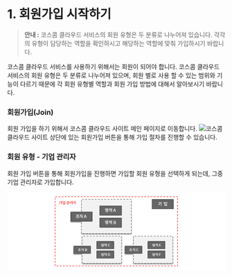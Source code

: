 # 1. 회원가입 시작하기

> **안내 :** 코스콤 클라우드 서비스의 회원 유형은 두 분류로 나누어져 있습니다. 각각의 유형이 담당하는 역할을 확인하시고 해당하는 역할에 맞춰 가입하시기 바랍니다.

코스콤 클라우드 서비스를 사용하기 위해서는 회원이 되어야 합니다. 코스콤 클라우드 서비스의 회원 유형은 두 분류로 나누어져 있으며, 회원 별로 사용 할 수 있는 범위와 기능이 다르기 때문에 각 회원 유형별 역할과 회원 가입 방법에 대해서 알아보시기 바랍니다.

### **회원가입\(Join\)**

회원 가입을 하기 위해서 코스콤 클라우드 사이트 메인 페이지로 이동합니다. ![](https://helpcomm.kpaasta.cloud/joinandlogin/Join&Login/join-1.png)코스콤 클라우드 사이트 상단에 있는 회원가입 버튼을 통해 가입 절차를 진행할 수 있습니다.

### **회원 유형 - 기업 관리자**

회원 가입 버튼을 통해 회원가입을 진행하면 가입할 회원 유형을 선택하게 되는데, 그중 기업 관리자로 가입합니다.

![](../../.gitbook/assets/image%20%2841%29.png)

